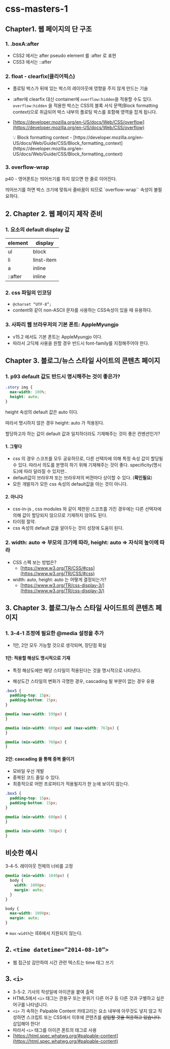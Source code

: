 # css-masters-1

## Chapter1. 웹 페이지의 단 구조

### 1. .boxA:after

- CSS2 에서는 after pseudo element 를 :after 로 표현
- CSS3 에서는 ::after

### 2. float - clearfix(클리어픽스)

- 플로팅 박스가 뒤에 있는 박스의 레이아웃에 영향을 주지 않게 만드는 기술
- :after에 clearfix 대신 container에 `overflow:hidden`을 적용할 수도 있다. `overflow:hidden` 을 적용한 박스는 CSS의 블록 서식 문맥(Block formatting context)으로 취급되어 박스 내부의 플로팅 박스를 포함해 영역을 잡게 됩니다.

- [https://developer.mozilla.org/en-US/docs/Web/CSS/overflow](https://developer.mozilla.org/en-US/docs/Web/CSS/overflow)
  <aside>
    💡 Block formatting context
     - [https://developer.mozilla.org/en-US/docs/Web/Guide/CSS/Block_formatting_context](https://developer.mozilla.org/en-US/docs/Web/Guide/CSS/Block_formatting_context)
  </aside>

### 3. overflow-wrap

p40 - 영어폰트는 띄어쓰기를 하지 않으면 한 줄로 이어진다.

띄어쓰기를 하면 박스 크기에 맞춰서 줄바꿈이 되므로 `overflow-wrap`` 속성이 불필요하다.

## 2. Chapter 2. 웹 페이지 제작 준비

### 1. 요소의 default display 값

| element | display    |
| ------- | ---------- |
| ul      | block      |
| li      | linst-item |
| a       | inline     |
| ::after | inline     |

### 2. css 파일의 인코딩

- `@charset “UTF-8”;`
- content와 같이 non-ASCII 문자를 사용하는 CSS속성이 있을 때 유용하다.

### 3. 사파리 웹 브라우저의 기본 폰트: AppleMyungjo

- v15.2 에서도 기본 폰트는 AppleMyungjo 이다.
- 따라서 고딕체 사용을 원할 경우 반드시 font-family를 지정해주어야 한다.

## Chapter 3. 블로그/뉴스 스타일 사이트의 콘텐츠 페이지

### 1. p93 default 값도 반드시 명시해주는 것이 좋은가?

```css
.story img {
  max-width: 100%;
  height: auto;
}
```

height 속성의 default 값은 auto 이다.

따라서 명시하지 않은 경우 height: auto 가 적용된다.

할당하고자 하는 값이 default 값과 일치하더라도 기재해주는 것이 좋은 컨벤션인가?

#### 1. 그렇다

- css 의 경우 스코프를 모두 공유하므로, 다른 선택자에 의해 특정 속성 값이 할당될 수 있다. 따라서 의도를 분명히 하기 위해 기재해주는 것이 좋다. specificity(명시도)에 따라 달라질 수 있지만..
- default값이 브라우져 또는 브라우져의 버젼마다 상이할 수 있다. (**확인필요**)
- 모든 개발자가 모든 css 속성의 default값을 아는 것이 아니다.

#### 2. 아니다

- css-in-js , css modules 와 같이 제한된 스코프를 가진 경우에는 다른 선택자에 의해 값이 할당되지 않으므로 기재하지 않아도 된다.
- 타이핑 절약.
- css 속성의 default 값을 알아두는 것이 성장에 도움이 된다.

### 2. width: auto ⇒ 부모의 크기에 따라, height: auto ⇒ 자식의 높이에 따라

- CSS 스펙 보는 방법은?
  - [https://www.w3.org/TR/CSS/#css](https://www.w3.org/TR/CSS/#css)
- width: auto, height: auto 는 어떻게 결정되는가?
  - [https://www.w3.org/TR/css-display-3/](https://www.w3.org/TR/css-display-3/)

## 3. Chapter 3. 블로그/뉴스 스타일 사이드트의 콘텐츠 페이지

### 1. 3-4-1 조정에 필요한 @media 설정을 추가

- 1안, 2안 모두 가능할 것으로 생각되며, 장단점 확실

#### 1안: 적용할 해상도 명시적으로 기재

- 특정 해상도에만 해당 스타일이 적용된다는 것을 명시적으로 나타낸다.

- 해상도간 스타일의 변화가 극명한 경우, cascading 될 부분이 없는 경우 유용

```css
.box5 {
  padding-top: 15px;
  padding-bottom: 15px;
}

@media (max-width: 599px) {
}

@media (min-width: 600px) and (max-width: 767px) {
}

@media (min-width: 768px) {
}
```

#### 2안: cascading 을 통해 중복 줄이기

- 모바일 우선 개발
- 중복된 코드 줄일 수 있다.
- 최종적으로 어떤 프로퍼티가 적용될지가 한 눈에 보이지 않는다.

```css
.box5 {
  padding-top: 15px;
  padding-bottom: 15px;
}

@media (min-width: 600px) {
}

@media (min-width: 768px) {
}
```

## 비슷한 예시

3-4-5. 레이아웃 전체의 너비를 고정

```css
@media (min-width: 1040px) {
  body {
    width: 1000px;
    margin: auto;
  }
}
```

```css
body {
  max-width: 1000px;
  margin: auto;
}
```

※ `max-width`는 IE6에서 지원되지 않는다.

## 2. `<time datetime=”2014-08-10”>`

- 웹 접근성 감안하여 시간 관련 텍스트는 time 태그 쓰기

## 3. `<i>`

- 3-5-2. 기사의 작성일에 아이콘을 붙여 출력
- HTML5에서 `<i>` 태그는 관용구 또는 분위기 다른 어구 등 다른 것과 구별하고 싶은 어구를 나타냅니다.
- `<i>` 가 속하는 Palpable Content 카테고리는 요소 내부에 아무것도 넣지 않고 작성하면 스크립트 또는 CSS에서 이후에 콘텐츠를 ~~삽입할 것을 허용하고 있습니다.~~ 삽입해야 한다!
- 따라서 `<i>` 태그를 아이콘 폰트의 태그로 사용
- [https://html.spec.whatwg.org/#palpable-content](https://html.spec.whatwg.org/#palpable-content)
